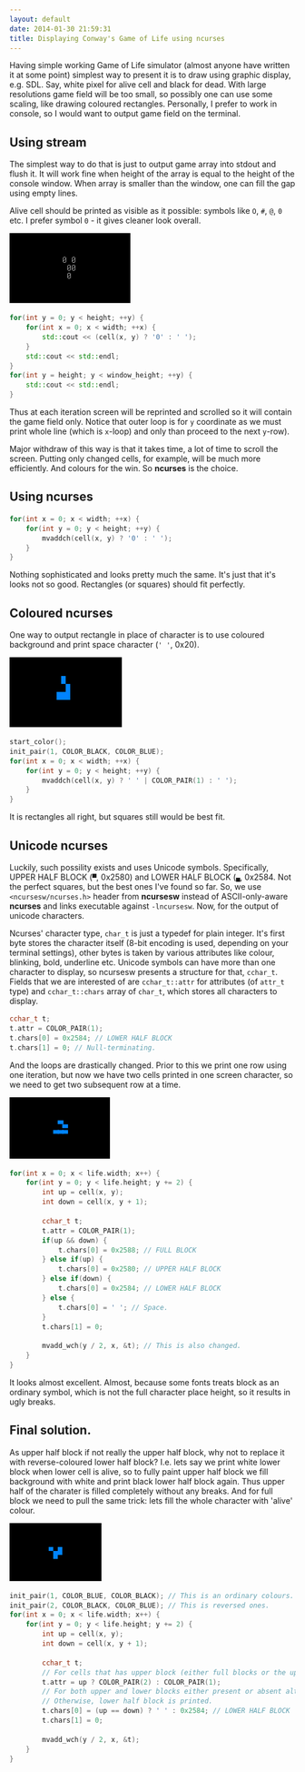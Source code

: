 ```yaml
---
layout: default
date: 2014-01-30 21:59:31
title: Displaying Conway's Game of Life using ncurses
---
```


Having simple working Game of Life simulator (almost anyone have written it at some point) simplest way to present it is to draw using graphic display, e.g. SDL. Say, white pixel for alive cell and black for dead. With large resolutions game field will be too small, so possibly one can use some scaling, like drawing coloured rectangles. Personally, I prefer to work in console, so I would want to output game field on the terminal.

## Using stream

The simplest way to do that is just to output game array into stdout and flush it. It will work fine when height of the array is equal to the height of the console window. When array is smaller than the window, one can fill the gap using empty lines.

Alive cell should be printed as visible as it possible: symbols like `O`, `#`, `@`, `0` etc. I prefer symbol `0` - it gives cleaner look overall.

![life-ncurses-plain](/images/life-ncurses-plain.png)

```c++
for(int y = 0; y < height; ++y) {
	for(int x = 0; x < width; ++x) {
		std::cout << (cell(x, y) ? '0' : ' ');
	}
	std::cout << std::endl;
}
for(int y = height; y < window_height; ++y) {
	std::cout << std::endl;
}
```

Thus at each iteration screen will be reprinted and scrolled so it will contain the game field only. Notice that outer loop is for `y` coordinate as we must print whole line (which is `x`-loop) and only than proceed to the next `y`-row). 

Major withdraw of this way is that it takes time, a lot of time to scroll the screen. Putting only changed cells, for example, will be much more efficiently. And colours for the win. So **ncurses** is the choice.

## Using ncurses

```c++
for(int x = 0; x < width; ++x) {
	for(int y = 0; y < height; ++y) {
		mvaddch(cell(x, y) ? '0' : ' ');
	}
}
```

Nothing sophisticated and looks pretty much the same. It's just that it's looks not so good. Rectangles (or squares) should fit perfectly.

## Coloured ncurses

One way to output rectangle in place of character is to use coloured background and print space character (`' '`, 0x20).

![life-ncurses-colour](/images/life-ncurses-colour.png)

```c++
start_color();
init_pair(1, COLOR_BLACK, COLOR_BLUE);
for(int x = 0; x < width; ++x) {
	for(int y = 0; y < height; ++y) {
		mvaddch(cell(x, y) ? ' ' | COLOR_PAIR(1) : ' ');
	}
}
```

It is rectangles all right, but squares still would be best fit.

## Unicode ncurses

Luckily, such possility exists and uses Unicode symbols. Specifically, UPPER HALF BLOCK (`▀`, 0x2580) and LOWER HALF BLOCK (`▄`, 0x2584. Not the perfect squares, but the best ones I've found so far. So, we use `<ncursesw/ncurses.h>` header from **ncursesw** instead of ASCII-only-aware **ncurses** and links executable against `-lncursesw`. Now, for the output of unicode characters.

Ncurses' character type, `char_t` is just a typedef for plain integer. It's first byte stores the character itself (8-bit encoding is used, depending on your terminal settings), other bytes is taken by various attributes like colour, blinking, bold, underline etc. Unicode symbols can have more than one character to display, so ncursesw presents a structure for that, `cchar_t`. Fields that we are interested of are `cchar_t::attr` for attributes (of `attr_t` type) and `cchar_t::chars` array of `char_t`, which stores all characters to display.

```c++
cchar_t t;
t.attr = COLOR_PAIR(1);
t.chars[0] = 0x2584; // LOWER HALF BLOCK
t.chars[1] = 0; // Null-terminating.
```

And the loops are drastically changed. Prior to this we print one row using one iteration, but now we have two cells printed in one screen character, so we need to get two subsequent row at a time.

![life-ncurses-blocks](/images/life-ncurses-blocks.png)

```c++
for(int x = 0; x < life.width; x++) {
	for(int y = 0; y < life.height; y += 2) {
		int up = cell(x, y);
		int down = cell(x, y + 1);

		cchar_t t;
		t.attr = COLOR_PAIR(1);
		if(up && down) {
			t.chars[0] = 0x2588; // FULL BLOCK
		} else if(up) {
			t.chars[0] = 0x2580; // UPPER HALF BLOCK
		} else if(down) {
			t.chars[0] = 0x2584; // LOWER HALF BLOCK
		} else {
			t.chars[0] = ' '; // Space.
		}
		t.chars[1] = 0;

		mvadd_wch(y / 2, x, &t); // This is also changed.
	}
}
```

It looks almost excellent. Almost, because some fonts treats block as an ordinary symbol, which is not the full character place height, so it results in ugly breaks.

## Final solution.

As upper half block if not really the upper half block, why not to replace it with reverse-coloured lower half block? I.e. lets say we print white lower block when lower cell is alive, so to fully paint upper half block we fill background with white and print black lower half block again. Thus upper half of the charater is filled completely without any breaks. And for full block we need to pull the same trick: lets fill the whole character with 'alive' colour.

![life-ncurses-final](/images/life-ncurses-final.png)


```c++
init_pair(1, COLOR_BLUE, COLOR_BLACK); // This is an ordinary colours.
init_pair(2, COLOR_BLACK, COLOR_BLUE); // This is reversed ones.
for(int x = 0; x < life.width; x++) {
	for(int y = 0; y < life.height; y += 2) {
		int up = cell(x, y);
		int down = cell(x, y + 1);

		cchar_t t;
		// For cells that has upper block (either full blocks or the upper one only) the reverse-colour trick is used.
		t.attr = up ? COLOR_PAIR(2) : COLOR_PAIR(1);
		// For both upper and lower blocks either present or absent altogether we print space (i.e. full block).
		// Otherwise, lower half block is printed.
		t.chars[0] = (up == down) ? ' ' : 0x2584; // LOWER HALF BLOCK
		t.chars[1] = 0;

		mvadd_wch(y / 2, x, &t);
	}
}
```
